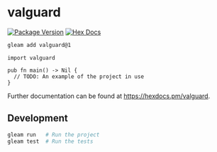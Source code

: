# valguard

[![Package Version](https://img.shields.io/hexpm/v/valguard)](https://hex.pm/packages/valguard)
[![Hex Docs](https://img.shields.io/badge/hex-docs-ffaff3)](https://hexdocs.pm/valguard/)

```sh
gleam add valguard@1
```
```gleam
import valguard

pub fn main() -> Nil {
  // TODO: An example of the project in use
}
```

Further documentation can be found at <https://hexdocs.pm/valguard>.

## Development

```sh
gleam run   # Run the project
gleam test  # Run the tests
```
